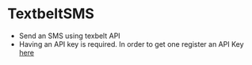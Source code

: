 # TextbeltSMS
- Send an SMS using texbelt API
- Having an API key is required. In order to get one register an API Key <a href="https://textbelt.com/purchase/?generateKey=1">here</a>
